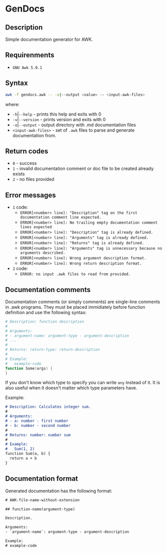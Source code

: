 # GenDocs

## Description

Simple documentation generator for AWK.

## Requirenments

- `GNU Awk 5.0.1`

## Syntax

```sh
awk -f gendocs.awk -- -o|--output <value> -- <input-awk-files>
```

where:

- `-h`|`--help` - prints this help and exits with 0
- `-v`|`--version` - prints version and exits with 0
- `-o`|`--output` - output directory with .md documentation files
- `<input-awk-files>` - set of `.awk` files to parse and generate documentation from.

## Return codes

- `0` - success
- `1` - invalid documentation comment or doc file to be created already exists
- `2` - no files provided

## Error messages

- `1` code:
  - `ERROR[<number> line]: "Description" tag on the first documentation comment line expected.`
  - `ERROR[<number> line]: No trailing empty documentation comment lines expected`
  - `ERROR[<number> line]: "Description" tag is already defined.`
  - `ERROR[<number> line]: "Arguments" tag is already defined.`
  - `ERROR[<number> line]: "Returns" tag is already defined.`
  - `ERROR[<number> line]: "Arguments" tag is unnecessary because no arguments described.`
  - `ERROR[<number> line]: Wrong argument description format.`
  - `ERROR[<number> line]: Wrong return description format.`
- `2` code:
  - `ERROR: no input .awk files to read from provided.`

## Documentation comments

Documentation comments (or simply comments) are single-line comments in .awk programs. They must be placed immidiately before function definition and use the following syntax:

```awk
# Description: function description
#
# Arguments:
# - argument-name: argument-type - argument-description
# ...
#
# Returns: return-type: return-description
#
# Example:
#   example-code
function Some(args) {
}
```

If you don't know which type to specify you can write `any` instead of it. It is also useful when it doesn't matter which type parameters have.

Example:

```md
# Description: Calculates integer sum.
#
# Arguments:
# - a: number - first number
# - b: number - second number
#
# Returns: number: number sum
#
# Example:
#   Sum(1, 2)
function Sum(a, b) {
  return a + b
}
```

## Documentation format

Generated documentation has the following format:

```txt
# AWK-file-name-without-extension

## function-name(argument-type)

Description.

Arguments:
- `argument-name`: argument-type - argument-description

Example:
# example-code
```
